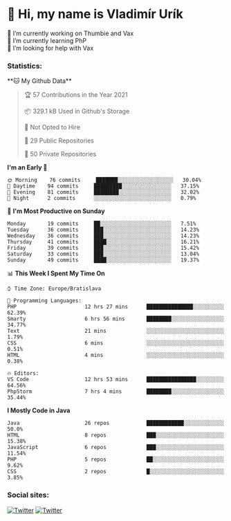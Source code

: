 <h1> 👋 Hi, my name is Vladimír Urík</h1>
<p>
 🔭 I’m currently working on Thumbie and Vax<br>
 🌱 I’m currently learning PhP<br>
 🤔 I’m looking for help with Vax<br>
</p>
<h3>Statistics:</h3>
<!--START_SECTION:waka-->
**🐱 My Github Data** 

> 🏆 57 Contributions in the Year 2021
 > 
> 📦 329.1 kB Used in Github's Storage 
 > 
> 🚫 Not Opted to Hire
 > 
> 📜 29 Public Repositories 
 > 
> 🔑 50 Private Repositories  
 > 
**I'm an Early 🐤** 

```text
🌞 Morning    76 commits     ███████░░░░░░░░░░░░░░░░░░   30.04% 
🌆 Daytime    94 commits     █████████░░░░░░░░░░░░░░░░   37.15% 
🌃 Evening    81 commits     ████████░░░░░░░░░░░░░░░░░   32.02% 
🌙 Night      2 commits      ░░░░░░░░░░░░░░░░░░░░░░░░░   0.79%

```
📅 **I'm Most Productive on Sunday** 

```text
Monday       19 commits     ██░░░░░░░░░░░░░░░░░░░░░░░   7.51% 
Tuesday      36 commits     ███░░░░░░░░░░░░░░░░░░░░░░   14.23% 
Wednesday    36 commits     ███░░░░░░░░░░░░░░░░░░░░░░   14.23% 
Thursday     41 commits     ████░░░░░░░░░░░░░░░░░░░░░   16.21% 
Friday       39 commits     ███░░░░░░░░░░░░░░░░░░░░░░   15.42% 
Saturday     33 commits     ███░░░░░░░░░░░░░░░░░░░░░░   13.04% 
Sunday       49 commits     ████░░░░░░░░░░░░░░░░░░░░░   19.37%

```


📊 **This Week I Spent My Time On** 

```text
⌚︎ Time Zone: Europe/Bratislava

💬 Programming Languages: 
PHP                      12 hrs 27 mins      ███████████████░░░░░░░░░░   62.39% 
Smarty                   6 hrs 56 mins       ████████░░░░░░░░░░░░░░░░░   34.77% 
Text                     21 mins             ░░░░░░░░░░░░░░░░░░░░░░░░░   1.79% 
CSS                      6 mins              ░░░░░░░░░░░░░░░░░░░░░░░░░   0.51% 
HTML                     4 mins              ░░░░░░░░░░░░░░░░░░░░░░░░░   0.38%

🔥 Editors: 
VS Code                  12 hrs 53 mins      ████████████████░░░░░░░░░   64.56% 
PhpStorm                 7 hrs 4 mins        ████████░░░░░░░░░░░░░░░░░   35.44%

```

**I Mostly Code in Java** 

```text
Java                     26 repos            ████████████░░░░░░░░░░░░░   50.0% 
HTML                     8 repos             ███░░░░░░░░░░░░░░░░░░░░░░   15.38% 
JavaScript               6 repos             ███░░░░░░░░░░░░░░░░░░░░░░   11.54% 
PHP                      5 repos             ██░░░░░░░░░░░░░░░░░░░░░░░   9.62% 
CSS                      2 repos             █░░░░░░░░░░░░░░░░░░░░░░░░   3.85%

```



<!--END_SECTION:waka-->

<h3>Social sites:</h3>
<p><a href="https://twitter.com/GGGEDR" target="_blank"><img alt="Twitter" src="https://img.shields.io/badge/twitter-%231DA1F2.svg?&style=for-the-badge&logo=twitter&logoColor=white" /></a> <a href="https://www.reddit.com/user/GGGEDR" target="_blank"><img alt="Twitter" src="https://img.shields.io/badge/reddit-%23FE6262.svg?&style=for-the-badge&logo=reddit&logoColor=white" /></a>
</p>
